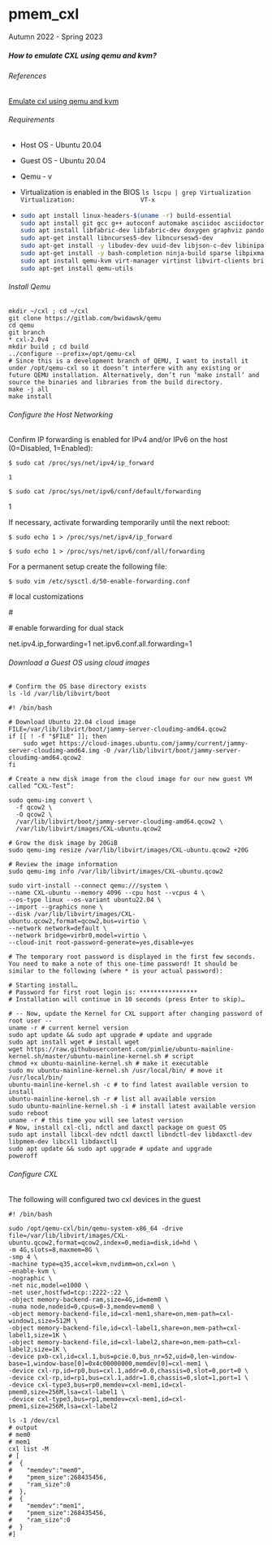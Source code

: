 # pmem_cxl
Autumn 2022 - Spring 2023

##### How to emulate CXL using qemu and kvm?

###### References

[Emulate cxl using qemu and kvm](https://stevescargall.com/2022/01/20/how-to-emulate-cxl-devices-using-kvm-and-qemu/)

###### Requirements

- Host OS - Ubuntu 20.04
- Guest OS - Ubuntu 20.04
- Qemu - v
- Virtualization is enabled in the BIOS
  `ls lscpu | grep
   Virtualization Virtualization:                  VT-x`

- ```bash
  sudo apt install linux-headers-$(uname -r) build-essential
  sudo apt install git gcc g++ autoconf automake asciidoc asciidoctor xmlto libtool pkg-config libglib2.0-dev
  sudo apt install libfabric-dev libfabric-dev doxygen graphviz pandoc libkmod-dev kmod
  sudo apt-get install libncurses5-dev libncursesw5-dev
  sudo apt-get install -y libudev-dev uuid-dev libjson-c-dev libiniparser-dev libkeyutils-dev
  sudo apt-get install -y bash-completion ninja-build sparse libpixman-1-dev
  sudo apt install qemu-kvm virt-manager virtinst libvirt-clients bridge-utils libvirt-daemon-system cloud-init genisoimage
  sudo apt-get install qemu-utils
  ```

###### Install Qemu

```shell
mkdir ~/cxl ; cd ~/cxl
git clone https://gitlab.com/bwidawsk/qemu
cd qemu
git branch 
* cxl-2.0v4
mkdir build ; cd build
../configure --prefix=/opt/qemu-cxl
# Since this is a development branch of QEMU, I want to install it under /opt/qemu-cxl so it doesn’t interfere with any existing or future QEMU installation. Alternatively, don’t run ‘make install’ and source the binaries and libraries from the build directory.
make -j all
make install
```

###### Configure the Host Networking

Confirm IP forwarding is enabled for IPv4 and/or IPv6 on the host (0=Disabled, 1=Enabled):

`$ sudo cat /proc/sys/net/ipv4/ip_forward`

`1`

`$ sudo cat /proc/sys/net/ipv6/conf/default/forwarding`

1

If necessary, activate forwarding temporarily until the next reboot:

`$ sudo echo 1 > /proc/sys/net/ipv4/ip_forward`

`$ sudo echo 1 > /proc/sys/net/ipv6/conf/all/forwarding`

For a permanent setup create the following file:

`$ sudo vim /etc/sysctl.d/50-enable-forwarding.conf`

\# local customizations

\#

\# enable forwarding for dual stack

net.ipv4.ip_forwarding=1
net.ipv6.conf.all.forwarding=1

###### Download a Guest OS using cloud images

```shell
# Confirm the OS base directory exists
ls -ld /var/lib/libvirt/boot

#! /bin/bash

# Download Ubuntu 22.04 cloud image
FILE=/var/lib/libvirt/boot/jammy-server-cloudimg-amd64.qcow2
if [[ ! -f "$FILE" ]]; then
    sudo wget https://cloud-images.ubuntu.com/jammy/current/jammy-server-cloudimg-amd64.img -O /var/lib/libvirt/boot/jammy-server-cloudimg-amd64.qcow2
fi

# Create a new disk image from the cloud image for our new guest VM called “CXL-Test”:

sudo qemu-img convert \
  -f qcow2 \
  -O qcow2 \
  /var/lib/libvirt/boot/jammy-server-cloudimg-amd64.qcow2 \
  /var/lib/libvirt/images/CXL-ubuntu.qcow2

# Grow the disk image by 20GiB
sudo qemu-img resize /var/lib/libvirt/images/CXL-ubuntu.qcow2 +20G

# Review the image information 
sudo qemu-img info /var/lib/libvirt/images/CXL-ubuntu.qcow2

sudo virt-install --connect qemu:///system \
--name CXL-ubuntu --memory 4096 --cpu host --vcpus 4 \
--os-type linux --os-variant ubuntu22.04 \
--import --graphics none \
--disk /var/lib/libvirt/images/CXL-ubuntu.qcow2,format=qcow2,bus=virtio \
--network network=default \
--network bridge=virbr0,model=virtio \
--cloud-init root-password-generate=yes,disable=yes

# The temporary root password is displayed in the first few seconds. You need to make a note of this one-time password! It should be similar to the following (where * is your actual password):

# Starting install…
# Password for first root login is: ****************
# Installation will continue in 10 seconds (press Enter to skip)…

# -- Now, update the Kernel for CXL support after changing password of root user --
uname -r # current kernel version
sudo apt update && sudo apt upgrade # update and upgrade
sudo apt install wget # install wget
wget https://raw.githubusercontent.com/pimlie/ubuntu-mainline-kernel.sh/master/ubuntu-mainline-kernel.sh # script
chmod +x ubuntu-mainline-kernel.sh # make it executable
sudo mv ubuntu-mainline-kernel.sh /usr/local/bin/ # move it /usr/local/bin/
ubuntu-mainline-kernel.sh -c # to find latest available version to install
ubuntu-mainline-kernel.sh -r # list all available version
sudo ubuntu-mainline-kernel.sh -i # install latest available version
sudo reboot
uname -r # this time you will see latest version
# Now, install cxl-cli, ndctl and daxctl package on guest OS
sudo apt install libcxl-dev ndctl daxctl libndctl-dev libdaxctl-dev libpmem-dev libcxl1 libdaxctl1
sudo apt update && sudo apt upgrade # update and upgrade
poweroff
```

###### Configure CXL

The following will configured two cxl devices in the guest

```shell
#! /bin/bash

sudo /opt/qemu-cxl/bin/qemu-system-x86_64 -drive file=/var/lib/libvirt/images/CXL-ubuntu.qcow2,format=qcow2,index=0,media=disk,id=hd \
-m 4G,slots=8,maxmem=8G \
-smp 4 \
-machine type=q35,accel=kvm,nvdimm=on,cxl=on \
-enable-kvm \
-nographic \
-net nic,model=e1000 \
-net user,hostfwd=tcp::2222-:22 \
-object memory-backend-ram,size=4G,id=mem0 \
-numa node,nodeid=0,cpus=0-3,memdev=mem0 \
-object memory-backend-file,id=cxl-mem1,share=on,mem-path=cxl-window1,size=512M \
-object memory-backend-file,id=cxl-label1,share=on,mem-path=cxl-label1,size=1K \
-object memory-backend-file,id=cxl-label2,share=on,mem-path=cxl-label2,size=1K \
-device pxb-cxl,id=cxl.1,bus=pcie.0,bus_nr=52,uid=0,len-window-base=1,window-base[0]=0x4c00000000,memdev[0]=cxl-mem1 \
-device cxl-rp,id=rp0,bus=cxl.1,addr=0.0,chassis=0,slot=0,port=0 \
-device cxl-rp,id=rp1,bus=cxl.1,addr=1.0,chassis=0,slot=1,port=1 \
-device cxl-type3,bus=rp0,memdev=cxl-mem1,id=cxl-pmem0,size=256M,lsa=cxl-label1 \
-device cxl-type3,bus=rp1,memdev=cxl-mem1,id=cxl-pmem1,size=256M,lsa=cxl-label2

ls -1 /dev/cxl
# output
# mem0
# mem1
cxl list -M
# [
#  {
#    "memdev":"mem0",
#    "pmem_size":268435456,
#    "ram_size":0
#  },
#  {
#    "memdev":"mem1",
#    "pmem_size":268435456,
#    "ram_size":0
#  }
#]
```



